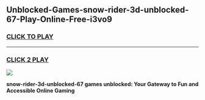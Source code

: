 
## Unblocked-Games-snow-rider-3d-unblocked-67-Play-Online-Free-i3vo9
<h3>
<a href="https://premium76.site?title=snow-rider-3d-unblocked-67&ref=26A">CLICK TO PLAY</a></h3>
<hr>

<h3>
<a href="https://premium76.site?title=snow-rider-3d-unblocked-67&ref=26A">CLICK 2 PLAY</a>
  
</h3>

<a href="https://premium76.site?title=snow-rider-3d-unblocked-67&ref=26A"><img src="https://clearcache.store/games.png"></a>


**snow-rider-3d-unblocked-67 games unblocked: Your Gateway to Fun and Accessible Online Gaming**
